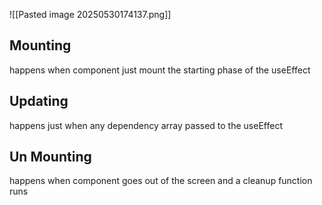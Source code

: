 ![[Pasted image 20250530174137.png]]
## Mounting

happens when component just mount the starting phase of the useEffect

## Updating

happens just when any dependency array passed to the useEffect

## Un Mounting

happens when component goes out of the screen and a cleanup function runs

